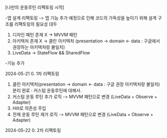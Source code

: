 [나만의 운동루틴 리팩토링 시작]

-앱 설계 리팩토링
-> 앱 기능 추가 예정으로 인해 코드의 가독성을 높이기 위해 설계 구조를 리팩토링의 필요성 대두
1. 디자인 패턴 존재 X -> MVVM 패턴
2. 아키텍처 존재 X -> 클린 아키텍처 (presentation -> domain <- data : 구글에서 권장하는 아키텍처랑 불일치)
3. LiveData -> StateFlow && SharedFlow 

-기능 추가

2024-05-21
0. 1차 리팩토링 
1. 클린 아키텍처(presentation -> domain <- data : 구글 권장 아키텍처랑 불일치) 분리 완료 : 커스텀 운동루틴에 대해서.
2. 커스텀 운동 루틴 추가 로직 -> MVVM 패턴으로 변경 (LiveData + Observe + Adapter)
3. Hilt로 의존성 주입
4. 전체 운동 루틴 제거 로직 -> MVVM 패턴으로 변경 (LiveData + Observe + Adapter)

2024-05-22
0. 2차 리팩토링
